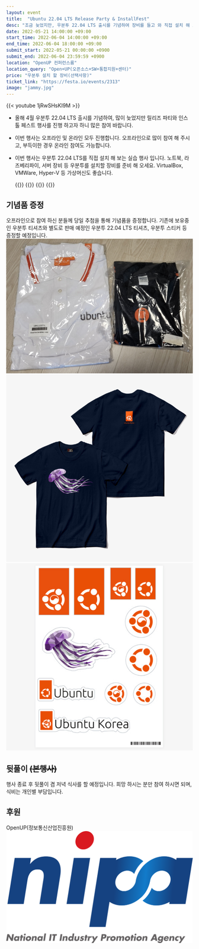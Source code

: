 ```yaml
---
layout: event
title:  "Ubuntu 22.04 LTS Release Party & InstallFest"
desc: "조금 늦었지만, 우분투 22.04 LTS 출시를 기념하여 장비를 들고 와 직접 설치 해 보고, 달라진 점을 알아보는 시간을 가지는 행사입니다."
date: 2022-05-21 14:00:00 +09:00
start_time: 2022-06-04 14:00:00 +09:00
end_time: 2022-06-04 18:00:00 +09:00
submit_start: 2022-05-21 00:00:00 +0900
submit_end: 2022-06-04 23:59:59 +0900
location: "OpenUP 컨퍼런스룸"
location_query: "Open+UP(오픈소스+SW+통합지원+센터)"
price: "우분투 설치 할 장비(선택사항)"
ticket_link: "https://festa.io/events/2313"
image: "jammy.jpg"
---
```


{{< youtube 1jRwSHsKI9M >}}

- 올해 4월 우분투 22.04 LTS 출시를 기념하여, 많이 늦었지만 릴리즈 파티와 인스톨 페스트 행사를 진행 하고자 하니 많은 참여 바랍니다.
- 이번 행사는 오프라인 및 온라인 모두 진행합니다. 오프라인으로 많이 참여 해 주시고, 부득이한 경우 온라인 참여도 가능합니다.
- 이번 행사는 우분투 22.04 LTS를 직접 설치 해 보는 실습 행사 입니다. 노트북, 라즈베리파이, 서버 장비 등 우분투를 설치할 장비를 준비 해 오세요. VirtualBox, VMWare, Hyper-V 등 가상머신도 좋습니다.

  {{<profile
    profile="https://avatars.githubusercontent.com/u/553900?v=4"
    heading="한상곤" bold="우분투한국커뮤니티 운영진"
    desc="Ubuntu 22.04 LTS - 데스크톱 버전 설치해 보고 달라진 점 알아보기" >}}
  {{<profile
    profile="kwangyeon_kim.jpg"
    heading="김광연" bold="우분투한국커뮤니티 운영진"
    desc="Ubuntu 22.04 LTS - 우분투 코어 설치 및 시연" >}}
  {{<profile
    profile="https://avatars.githubusercontent.com/u/1916739?v=4"
    heading="한영빈" bold="우분투한국커뮤니티 대표"
    desc="Ubuntu 22.04 LTS - WSL 버전 설치해 보고 살펴보기" >}}
  {{<profile
    profile="kwangyeon_kim.jpg"
    heading="김광연" bold="우분투한국커뮤니티 운영진"
    desc="Ubuntu 22.04 LTS - 서버 버전 설치하고 달라진 점 알아보기" >}}

## 기념품 증정
오프라인으로 참여 하신 분들께 당일 추첨을 통해 기념품을 증정합니다. 기존에 보유중인 우분투 티셔츠와 별도로 판매 예정인 우분투 22.04 LTS 티셔츠, 우분투 스티커 등 증정할 예정입니다.
![](ubuntu_tshirts.jpg)
![](tshirt2004.png)
![](sticker.jpg)

## 뒷풀이 ~~(본행사)~~
행사 종료 후 뒷풀이 겸 저녁 식사를 할 예정입니다. 희망 하시는 분만 참여 하시면 되며, 식비는 개인별 부담입니다.

## 후원
OpenUP(정보통신산업진흥원)
![](nipa.png)
